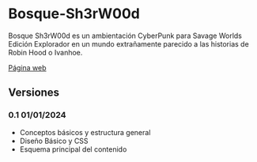 # Bosque-Sh3rW00d

Bosque Sh3rW00d es un ambientación CyberPunk para Savage Worlds Edición Explorador  en un mundo extrañamente parecido a las historias de Robin Hood o Ivanhoe.

[Página web](https://bosque.gwannon.com)

## Versiones

### 0.1 01/01/2024
* Conceptos básicos y estructura general
* Diseño Básico y CSS
* Esquema principal del contenido